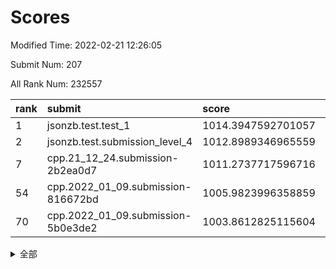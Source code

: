 # Scores

Modified Time: 2022-02-21 12:26:05

Submit Num: 207

All Rank Num: 232557

| rank |               submit               |       score        |       sigma        | pk_num |
| :--- | :--------------------------------- | :----------------- | :----------------- | :----- |
| 1    | jsonzb.test.test_1                 | 1014.3947592701057 | 0.8278267009752931 | 4493   |
| 2    | jsonzb.test.submission_level_4     | 1012.8989346965559 | 0.8011951224821035 | 4495   |
| 7    | cpp.21_12_24.submission-2b2ea0d7   | 1011.2737717596716 | 0.7830683581119063 | 4494   |
| 54   | cpp.2022_01_09.submission-816672bd | 1005.9823996358859 | 0.7193003755649213 | 4488   |
| 70   | cpp.2022_01_09.submission-5b0e3de2 | 1003.8612825115604 | 0.7160889515538044 | 4490   |


<details>
<summary>全部</summary>

| rank |                 submit                 |       score        |       sigma        | pk_num |
| :--- | :------------------------------------- | :----------------- | :----------------- | :----- |
| 1    | jsonzb.test.test_1                     | 1014.3947592701057 | 0.8278267009752931 | 4493   |
| 2    | jsonzb.test.submission_level_4         | 1012.8989346965559 | 0.8011951224821035 | 4495   |
| 3    | gobigger.level_3.submission_level_3_11 | 1012.001290628378  | 0.7860344221545449 | 4494   |
| 4    | gobigger.level_3.submission_level_3_29 | 1011.5307568336054 | 0.8106614231014432 | 4498   |
| 5    | gobigger.level_3.submission_level_3_12 | 1011.5194932182213 | 0.7500121976454288 | 4498   |
| 6    | gobigger.level_3.submission_level_3_48 | 1011.3673532591271 | 0.7713845646396553 | 4495   |
| 7    | cpp.21_12_24.submission-2b2ea0d7       | 1011.2737717596716 | 0.7830683581119063 | 4494   |
| 8    | gobigger.level_3.submission_level_3_33 | 1011.0564458696828 | 0.7943166690686161 | 4499   |
| 9    | gobigger.level_3.submission_level_3_40 | 1011.0482793426822 | 0.7507485341530448 | 4491   |
| 10   | gobigger.level_3.submission_level_3_1  | 1010.6945281855346 | 0.7813599035374122 | 4495   |
| 11   | gobigger.level_3.submission_level_3_42 | 1010.6888955524411 | 0.767830493749599  | 4487   |
| 12   | gobigger.level_3.submission_level_3_31 | 1010.5995841477804 | 0.789208070994289  | 4491   |
| 13   | gobigger.level_3.submission_level_3_47 | 1010.578876603871  | 0.7686746181874845 | 4490   |
| 14   | gobigger.level_3.submission_level_3_37 | 1010.4585972519332 | 0.7381847697651575 | 4490   |
| 15   | gobigger.level_3.submission_level_3_41 | 1010.2002104685452 | 0.7737108113236871 | 4492   |
| 16   | gobigger.level_3.submission_level_3_14 | 1010.1937570856625 | 0.7948666956418421 | 4495   |
| 17   | gobigger.level_3.submission_level_3_19 | 1010.1582297033393 | 0.7669343695788041 | 4493   |
| 18   | gobigger.level_3.submission_level_3_46 | 1010.1563234164387 | 0.7566599836913596 | 4492   |
| 19   | gobigger.level_3.submission_level_3_2  | 1010.1088238378562 | 0.7775225822471806 | 4493   |
| 20   | gobigger.level_3.submission_level_3_45 | 1010.0960737987749 | 0.7487339383450677 | 4495   |
| 21   | gobigger.level_3.submission_level_3_35 | 1010.0082433424664 | 0.7750526252381149 | 4495   |
| 22   | gobigger.level_3.submission_level_3_26 | 1009.9731136838456 | 0.7505922790943736 | 4495   |
| 23   | gobigger.level_3.submission_level_3_16 | 1009.8798971837764 | 0.7579490233639207 | 4491   |
| 24   | gobigger.level_3.submission_level_3_8  | 1009.8775988655041 | 0.7536168209741304 | 4494   |
| 25   | gobigger.level_3.submission_level_3_38 | 1009.796502911195  | 0.7637258787930796 | 4495   |
| 26   | gobigger.level_3.submission_level_3_44 | 1009.7868333014234 | 0.7547743366994306 | 4496   |
| 27   | gobigger.level_3.submission_level_3_34 | 1009.7423392279798 | 0.7454062290578439 | 4493   |
| 28   | gobigger.level_3.submission_level_3_6  | 1009.7208248768342 | 0.7642246097583583 | 4491   |
| 29   | gobigger.level_3.submission_level_3_17 | 1009.7056162623069 | 0.7655013003498794 | 4497   |
| 30   | gobigger.level_3.submission_level_3_22 | 1009.6935328834892 | 0.7586349428157477 | 4490   |
| 31   | gobigger.level_3.submission_level_3_21 | 1009.6755193056119 | 0.7395900216024235 | 4493   |
| 32   | gobigger.level_3.submission_level_3_7  | 1009.6617000077708 | 0.76924079999004   | 4496   |
| 33   | gobigger.level_3.submission_level_3_49 | 1009.6408446715511 | 0.7651429717753024 | 4495   |
| 34   | gobigger.level_3.submission_level_3_24 | 1009.6224422831982 | 0.7641776580349171 | 4493   |
| 35   | gobigger.level_3.submission_level_3_43 | 1009.5907426798233 | 0.7460469432384651 | 4495   |
| 36   | gobigger.level_3.submission_level_3_4  | 1009.5025842065737 | 0.7581326383537517 | 4492   |
| 37   | gobigger.level_3.submission_level_3_10 | 1009.4389299184891 | 0.739318582267361  | 4496   |
| 38   | gobigger.level_3.submission_level_3_0  | 1009.4121376663919 | 0.7655700478223096 | 4495   |
| 39   | gobigger.level_3.submission_level_3_27 | 1009.3883689467577 | 0.7544770824143491 | 4491   |
| 40   | gobigger.level_3.submission_level_3_30 | 1009.3870309959132 | 0.7523698146145128 | 4492   |
| 41   | gobigger.level_3.submission_level_3_9  | 1009.3522413937002 | 0.7418406797579878 | 4497   |
| 42   | gobigger.level_3.submission_level_3_23 | 1009.3257124185736 | 0.7552994480324501 | 4490   |
| 43   | gobigger.level_3.submission_level_3_28 | 1009.3003749307113 | 0.7776294390998038 | 4500   |
| 44   | gobigger.level_3.submission_level_3_5  | 1009.2874480226571 | 0.747456293253302  | 4500   |
| 45   | gobigger.level_3.submission_level_3_20 | 1009.2854943681006 | 0.7319801116828298 | 4490   |
| 46   | gobigger.level_3.submission_level_3_3  | 1009.2774429575118 | 0.7290174166658059 | 4489   |
| 47   | gobigger.level_3.submission_level_3_32 | 1009.2048178489738 | 0.753642184019764  | 4498   |
| 48   | gobigger.level_3.submission_level_3_36 | 1009.1599617633938 | 0.7408054693664385 | 4493   |
| 49   | gobigger.level_3.submission_level_3_39 | 1009.1162210729196 | 0.7439968880284993 | 4491   |
| 50   | gobigger.level_3.submission_level_3_18 | 1009.0543648324643 | 0.7476538175174507 | 4497   |
| 51   | gobigger.level_3.submission_level_3_25 | 1008.6393402902657 | 0.7366296040675617 | 4491   |
| 52   | gobigger.level_3.submission_level_3_15 | 1008.3836836197007 | 0.7525322903652052 | 4490   |
| 53   | gobigger.level_3.submission_level_3_13 | 1007.497267241585  | 0.7357981327868727 | 4496   |
| 54   | cpp.2022_01_09.submission-816672bd     | 1005.9823996358859 | 0.7193003755649213 | 4488   |
| 55   | gobigger.level_1.submission_level_1_4  | 1004.8939940362127 | 0.7201929213840821 | 4495   |
| 56   | gobigger.level_1.submission_level_1_32 | 1004.7610219054504 | 0.7227148888969257 | 4489   |
| 57   | gobigger.level_1.submission_level_1_45 | 1004.7244833855102 | 0.7157979465602662 | 4492   |
| 58   | gobigger.level_1.submission_level_1_10 | 1004.5094673298822 | 0.7267101994677337 | 4493   |
| 59   | gobigger.level_1.submission_level_1_47 | 1004.4259118830631 | 0.71305882935674   | 4495   |
| 60   | gobigger.level_1.submission_level_1_6  | 1004.4207308348995 | 0.7096921619801582 | 4498   |
| 61   | gobigger.level_1.submission_level_1_44 | 1004.3154875242097 | 0.7187936001692569 | 4491   |
| 62   | gobigger.level_1.submission_level_1_3  | 1004.2807608767968 | 0.7183990245481527 | 4493   |
| 63   | gobigger.level_1.submission_level_1_1  | 1004.2660297368326 | 0.7167277809241571 | 4496   |
| 64   | gobigger.level_1.submission_level_1_16 | 1004.1957181929528 | 0.7219291397806775 | 4493   |
| 65   | gobigger.level_1.submission_level_1_30 | 1004.1510387376561 | 0.7166341158715803 | 4490   |
| 66   | gobigger.level_1.submission_level_1_13 | 1004.1214792206314 | 0.7220638141507989 | 4494   |
| 67   | gobigger.level_1.submission_level_1_18 | 1004.0050866928381 | 0.7256327324551228 | 4489   |
| 68   | gobigger.level_1.submission_level_1_0  | 1003.9691362220944 | 0.713538350510972  | 4495   |
| 69   | gobigger.level_1.submission_level_1_36 | 1003.9529120567054 | 0.7168117161003131 | 4497   |
| 70   | cpp.2022_01_09.submission-5b0e3de2     | 1003.8612825115604 | 0.7160889515538044 | 4490   |
| 71   | gobigger.level_1.submission_level_1_22 | 1003.854385542272  | 0.7106822570695368 | 4498   |
| 72   | gobigger.level_1.submission_level_1_23 | 1003.8342511589456 | 0.7112184355610383 | 4497   |
| 73   | gobigger.level_1.submission_level_1_41 | 1003.6392839696083 | 0.7202905211954771 | 4492   |
| 74   | gobigger.level_1.submission_level_1_15 | 1003.5991132699287 | 0.7158906883260638 | 4499   |
| 75   | gobigger.level_1.submission_level_1_26 | 1003.5607520884255 | 0.7152861586649513 | 4495   |
| 76   | gobigger.level_1.submission_level_1_43 | 1003.5309057362306 | 0.700559819751477  | 4492   |
| 77   | gobigger.level_1.submission_level_1_35 | 1003.4526505436174 | 0.7071374137283786 | 4491   |
| 78   | gobigger.level_1.submission_level_1_48 | 1003.4377059127844 | 0.7066695126433656 | 4489   |
| 79   | gobigger.level_1.submission_level_1_8  | 1003.4326266864776 | 0.7094582966249389 | 4494   |
| 80   | gobigger.level_1.submission_level_1_37 | 1003.373058431643  | 0.7163740893457725 | 4496   |
| 81   | gobigger.level_1.submission_level_1_29 | 1003.3476459202151 | 0.7168910493765926 | 4496   |
| 82   | gobigger.level_1.submission_level_1_17 | 1003.287004088607  | 0.7077367843196517 | 4496   |
| 83   | gobigger.level_1.submission_level_1_12 | 1003.2846738055001 | 0.7133696987277067 | 4496   |
| 84   | gobigger.level_1.submission_level_1_24 | 1003.28283089476   | 0.7147535803151698 | 4499   |
| 85   | gobigger.level_1.submission_level_1_38 | 1003.1967611192368 | 0.7192172854008255 | 4489   |
| 86   | gobigger.level_1.submission_level_1_33 | 1003.157444115318  | 0.7113916596391027 | 4494   |
| 87   | gobigger.level_1.submission_level_1_5  | 1003.076690904744  | 0.7204917160645075 | 4494   |
| 88   | gobigger.level_1.submission_level_1_34 | 1003.0733490241605 | 0.714328489015318  | 4494   |
| 89   | gobigger.level_1.submission_level_1_11 | 1003.0182060331244 | 0.7223429250120795 | 4497   |
| 90   | gobigger.level_1.submission_level_1_31 | 1003.0044669887259 | 0.7180225329714878 | 4492   |
| 91   | gobigger.level_1.submission_level_1_40 | 1002.9874138297644 | 0.7165284316700472 | 4493   |
| 92   | gobigger.level_1.submission_level_1_28 | 1002.9172583492534 | 0.7342947152707228 | 4495   |
| 93   | gobigger.level_1.submission_level_1_2  | 1002.8821135126672 | 0.7282502753824178 | 4496   |
| 94   | gobigger.level_1.submission_level_1_14 | 1002.8706915213463 | 0.7171136343736851 | 4494   |
| 95   | gobigger.level_1.submission_level_1_27 | 1002.8599604373824 | 0.7267407320564606 | 4493   |
| 96   | gobigger.level_1.submission_level_1_25 | 1002.8382450094207 | 0.7109424842509018 | 4496   |
| 97   | gobigger.level_1.submission_level_1_19 | 1002.7300586048414 | 0.7102834541851417 | 4499   |
| 98   | gobigger.level_1.submission_level_1_46 | 1002.6090627186313 | 0.7053986707644836 | 4494   |
| 99   | gobigger.level_1.submission_level_1_49 | 1002.6031433259842 | 0.7158954654142445 | 4497   |
| 100  | gobigger.level_1.submission_level_1_42 | 1002.5040149616517 | 0.7092961693447651 | 4494   |
| 101  | gobigger.level_1.submission_level_1_21 | 1002.3765354969825 | 0.7104461861220838 | 4499   |
| 102  | gobigger.level_1.submission_level_1_9  | 1002.1162239806127 | 0.7113438541418423 | 4490   |
| 103  | gobigger.level_1.submission_level_1_39 | 1001.9139278299664 | 0.7144510874611024 | 4495   |
| 104  | gobigger.level_1.submission_level_1_20 | 1001.9045860307589 | 0.7123140171798297 | 4489   |
| 105  | gobigger.level_1.submission_level_1_7  | 1001.7260773959347 | 0.7157330637341422 | 4491   |
| 106  | gobigger.random.submission_random_32   | 997.4876365379902  | 0.7045802511775896 | 4494   |
| 107  | gobigger.random.submission_random_5    | 996.9855092694343  | 0.7155839770126646 | 4496   |
| 108  | gobigger.random.submission_random_12   | 996.9609647824201  | 0.6999040371183592 | 4490   |
| 109  | gobigger.random.submission_random_18   | 996.7629678422462  | 0.7053352647158824 | 4498   |
| 110  | gobigger.random.submission_random_27   | 996.736115798075   | 0.711040071268456  | 4496   |
| 111  | gobigger.random.submission_random_42   | 996.6624979238331  | 0.7111151513244403 | 4494   |
| 112  | gobigger.random.submission_random_36   | 996.645740084121   | 0.6994017241274493 | 4494   |
| 113  | gobigger.random.submission_random_19   | 996.6105881407282  | 0.7143768246826486 | 4493   |
| 114  | gobigger.random.submission_random_47   | 996.5246159947153  | 0.7127645942846489 | 4496   |
| 115  | gobigger.random.submission_random_30   | 996.4427195615111  | 0.7032824761683875 | 4495   |
| 116  | gobigger.random.submission_random_1    | 996.432774094521   | 0.7056909151522605 | 4486   |
| 117  | gobigger.random.submission_random_41   | 996.3699298412142  | 0.7122216790525385 | 4491   |
| 118  | gobigger.random.submission_random_15   | 996.307188093441   | 0.6999150485411078 | 4496   |
| 119  | gobigger.random.submission_random_17   | 996.2959503501215  | 0.7027208459486279 | 4496   |
| 120  | gobigger.random.submission_random_13   | 996.2826457424329  | 0.7123873434439953 | 4492   |
| 121  | gobigger.random.submission_random_25   | 996.2786036114587  | 0.7214554785170995 | 4495   |
| 122  | gobigger.random.submission_random_7    | 996.2520671705473  | 0.7047503478692858 | 4495   |
| 123  | gobigger.random.submission_random_28   | 996.2419241133799  | 0.724845985514566  | 4499   |
| 124  | gobigger.random.submission_random_38   | 996.2098376190945  | 0.709274649391991  | 4493   |
| 125  | gobigger.random.submission_random_31   | 996.1393391505047  | 0.7098910071518916 | 4494   |
| 126  | gobigger.random.submission_random_24   | 996.1279413296578  | 0.7161435504164969 | 4497   |
| 127  | gobigger.random.submission_random_48   | 996.0570726807694  | 0.7006437836302025 | 4490   |
| 128  | gobigger.random.submission_random_43   | 996.0354000539581  | 0.7111902724726249 | 4489   |
| 129  | gobigger.random.submission_random_46   | 995.9235862705076  | 0.710402688311894  | 4497   |
| 130  | gobigger.random.submission_random_21   | 995.9055778701568  | 0.7042102066564832 | 4490   |
| 131  | gobigger.random.submission_random_23   | 995.9007799987627  | 0.7095186645508392 | 4491   |
| 132  | gobigger.random.submission_random_16   | 995.8711379766615  | 0.7165176227557934 | 4495   |
| 133  | gobigger.random.submission_random_11   | 995.8341944037487  | 0.7074055829861957 | 4498   |
| 134  | gobigger.random.submission_random_45   | 995.7639598630535  | 0.7061485926801202 | 4494   |
| 135  | gobigger.random.submission_random_35   | 995.6701479608626  | 0.7122141641587444 | 4490   |
| 136  | gobigger.random.submission_random_26   | 995.6484186652107  | 0.7107988140942493 | 4500   |
| 137  | gobigger.random.submission_random_20   | 995.6198319910433  | 0.7110897925143673 | 4495   |
| 138  | gobigger.random.submission_random_29   | 995.5561493238835  | 0.7241389261949222 | 4492   |
| 139  | gobigger.random.submission_random_40   | 995.4846196543264  | 0.717789917667494  | 4497   |
| 140  | gobigger.random.submission_random_22   | 995.4726481001074  | 0.7210011065175521 | 4496   |
| 141  | gobigger.random.submission_random_33   | 995.4591139871984  | 0.7239921276852327 | 4497   |
| 142  | gobigger.random.submission_random_4    | 995.4039512751835  | 0.7347251039859465 | 4495   |
| 143  | gobigger.random.submission_random_10   | 995.3657840492516  | 0.7196353414701353 | 4492   |
| 144  | gobigger.random.submission_random_44   | 995.3462431377873  | 0.7176572557008686 | 4497   |
| 145  | gobigger.random.submission_random_49   | 995.3169935953863  | 0.7136310459564559 | 4496   |
| 146  | gobigger.random.submission_random_39   | 995.1841468384841  | 0.711047047311179  | 4489   |
| 147  | gobigger.random.submission_random_0    | 995.153841662243   | 0.7098476733817581 | 4493   |
| 148  | gobigger.random.submission_random_2    | 995.1102544206996  | 0.7099286462121626 | 4496   |
| 149  | gobigger.random.submission_random_3    | 995.0753322511918  | 0.7224977569810369 | 4493   |
| 150  | gobigger.random.submission_random_6    | 995.0298749253144  | 0.727426989473061  | 4491   |
| 151  | gobigger.random.submission_random_9    | 994.8239667218885  | 0.7307469695031715 | 4499   |
| 152  | gobigger.random.submission_random_8    | 994.8038042034941  | 0.712586106397062  | 4493   |
| 153  | gobigger.random.submission_random_37   | 994.7174703703485  | 0.7210267983760523 | 4488   |
| 154  | gobigger.random.submission_random_34   | 994.282391153236   | 0.7110341187988269 | 4489   |
| 155  | gobigger.random.submission_random_14   | 994.2740691678118  | 0.7160985995075534 | 4496   |
| 156  | gobigger.level_2.submission_level_2_40 | 994.0288493543449  | 0.7275239920415658 | 4498   |
| 157  | gobigger.level_2.submission_level_2_45 | 993.6982245639555  | 0.7383836342626056 | 4489   |
| 158  | gobigger.level_2.submission_level_2_49 | 993.6903798357033  | 0.7211303087180103 | 4499   |
| 159  | gobigger.level_2.submission_level_2_18 | 993.565599267733   | 0.7227517947218571 | 4497   |
| 160  | gobigger.level_2.submission_level_2_36 | 993.5084571470886  | 0.7302495188337459 | 4492   |
| 161  | gobigger.level_2.submission_level_2_3  | 993.331973112847   | 0.7410270970083488 | 4492   |
| 162  | gobigger.level_2.submission_level_2_6  | 993.3035441572467  | 0.7352544395459266 | 4497   |
| 163  | gobigger.level_2.submission_level_2_10 | 993.2856862206314  | 0.7354690785642815 | 4489   |
| 164  | gobigger.level_2.submission_level_2_47 | 993.1973952534872  | 0.7335805057903875 | 4493   |
| 165  | gobigger.level_2.submission_level_2_44 | 993.149295453363   | 0.7340930318611556 | 4495   |
| 166  | gobigger.level_2.submission_level_2_13 | 993.0560503658527  | 0.7338732120140912 | 4491   |
| 167  | gobigger.level_2.submission_level_2_17 | 993.0000596513386  | 0.7221539265099685 | 4493   |
| 168  | gobigger.level_2.submission_level_2_30 | 992.9067165735796  | 0.7320809565482983 | 4488   |
| 169  | gobigger.level_2.submission_level_2_29 | 992.8168315123771  | 0.7263961711891318 | 4495   |
| 170  | gobigger.level_2.submission_level_2_31 | 992.8007414971448  | 0.7303723366671914 | 4501   |
| 171  | gobigger.level_2.submission_level_2_41 | 992.6904093822009  | 0.7404582055488579 | 4491   |
| 172  | gobigger.level_2.submission_level_2_11 | 992.6592066881259  | 0.7365872822077001 | 4492   |
| 173  | gobigger.level_2.submission_level_2_22 | 992.6108387902191  | 0.7419512820357378 | 4497   |
| 174  | gobigger.level_2.submission_level_2_42 | 992.5622869936224  | 0.7292969587721637 | 4496   |
| 175  | gobigger.level_2.submission_level_2_15 | 992.4846522748138  | 0.7243532327629533 | 4495   |
| 176  | gobigger.level_2.submission_level_2_12 | 992.3216475691637  | 0.7427460997062864 | 4495   |
| 177  | gobigger.level_2.submission_level_2_0  | 992.2201955582115  | 0.7316518634810404 | 4495   |
| 178  | gobigger.level_2.submission_level_2_26 | 992.1951005384557  | 0.7438929472401132 | 4494   |
| 179  | gobigger.level_2.submission_level_2_7  | 992.1556526094303  | 0.7435837019587974 | 4495   |
| 180  | gobigger.level_2.submission_level_2_37 | 992.1390870190944  | 0.7405237357714998 | 4492   |
| 181  | gobigger.level_2.submission_level_2_19 | 992.0717092449227  | 0.7524184915646218 | 4494   |
| 182  | gobigger.level_2.submission_level_2_38 | 992.0643702826869  | 0.7367327359193452 | 4495   |
| 183  | gobigger.level_2.submission_level_2_16 | 992.0165349722229  | 0.7342904525734921 | 4492   |
| 184  | gobigger.level_2.submission_level_2_5  | 991.9759432129299  | 0.7279027572208685 | 4500   |
| 185  | gobigger.level_2.submission_level_2_9  | 991.9462443943361  | 0.755747434667088  | 4496   |
| 186  | gobigger.level_2.submission_level_2_34 | 991.892207132214   | 0.747034965259624  | 4497   |
| 187  | gobigger.level_2.submission_level_2_48 | 991.877422084999   | 0.7693255053308083 | 4496   |
| 188  | gobigger.level_2.submission_level_2_23 | 991.8270121846685  | 0.7439457847158715 | 4498   |
| 189  | gobigger.level_2.submission_level_2_1  | 991.7823196931688  | 0.7314899723115125 | 4492   |
| 190  | gobigger.level_2.submission_level_2_8  | 991.6101371669324  | 0.7475611536301584 | 4494   |
| 191  | gobigger.level_2.submission_level_2_25 | 991.5467166989396  | 0.7393206844607937 | 4489   |
| 192  | gobigger.level_2.submission_level_2_39 | 991.4334469789113  | 0.7451339969910095 | 4491   |
| 193  | gobigger.level_2.submission_level_2_28 | 991.3944729956713  | 0.7657521361126142 | 4492   |
| 194  | gobigger.level_2.submission_level_2_4  | 991.38704337473    | 0.7448553601885112 | 4492   |
| 195  | gobigger.level_2.submission_level_2_46 | 991.3663169478302  | 0.7599561432353638 | 4495   |
| 196  | gobigger.level_2.submission_level_2_32 | 991.3026122171763  | 0.7578611422885108 | 4488   |
| 197  | gobigger.level_2.submission_level_2_24 | 991.2876057341363  | 0.781191192533973  | 4491   |
| 198  | gobigger.level_2.submission_level_2_35 | 991.026454977617   | 0.7512575623679777 | 4497   |
| 199  | gobigger.level_2.submission_level_2_20 | 990.958336254645   | 0.7833519213149136 | 4491   |
| 200  | gobigger.level_2.submission_level_2_2  | 990.8696669937774  | 0.7401711235069722 | 4494   |
| 201  | gobigger.level_2.submission_level_2_21 | 990.7588739450284  | 0.7490972540058929 | 4497   |
| 202  | gobigger.level_2.submission_level_2_14 | 990.7088335130434  | 0.7539873643537197 | 4490   |
| 203  | gobigger.level_2.submission_level_2_43 | 990.3277860837209  | 0.7639910980926892 | 4493   |
| 204  | gobigger.level_2.submission_level_2_33 | 989.9188017492664  | 0.7784847203655048 | 4493   |
| 205  | gobigger.level_2.submission_level_2_27 | 989.8788720986672  | 0.7955641972986047 | 4494   |
| 206  | gobigger.none.submission_none_0        | 979.9581338817082  | 1.20006217134791   | 4495   |
| 207  | gobigger.none.submission_none_1        | 977.4458576952319  | 1.341796939226803  | 4496   |

</details>
